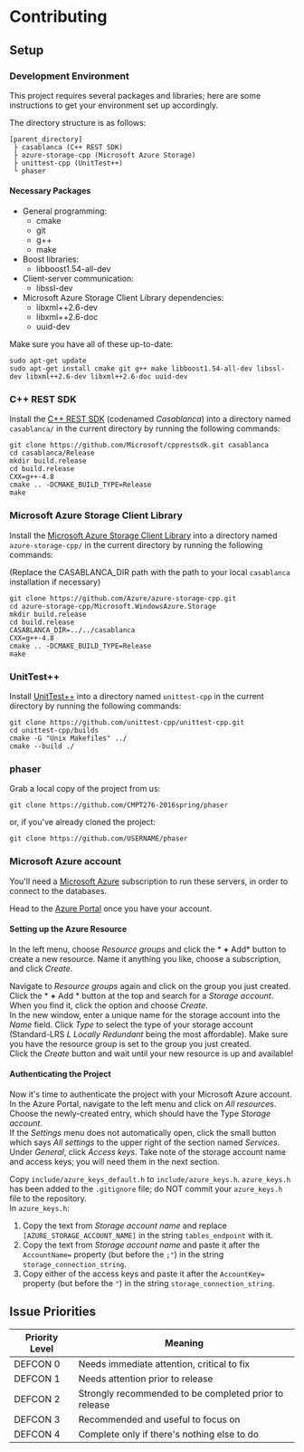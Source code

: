 # Contributing

## Setup

### Development Environment

This project requires several packages and libraries; here are some instructions to get your environment set up accordingly.

The directory structure is as follows:

```
[parent_directory]
 ├ casablanca (C++ REST SDK)
 ├ azure-storage-cpp (Microsoft Azure Storage)
 ├ unittest-cpp (UnitTest++)
 └ phaser
```

#### Necessary Packages

* General programming:
  * cmake
  * git
  * g++
  * make
* Boost libraries:
  * libboost1.54-all-dev
* Client-server communication:
  * libssl-dev
* Microsoft Azure Storage Client Library dependencies:
  * libxml++2.6-dev
  * libxml++2.6-doc
  * uuid-dev

Make sure you have all of these up-to-date:
```
sudo apt-get update
sudo apt-get install cmake git g++ make libboost1.54-all-dev libssl-dev libxml++2.6-dev libxml++2.6-doc uuid-dev
```

### C++ REST SDK

Install the [C++ REST SDK](https://github.com/Microsoft/cpprestsdk) (codenamed *Casablanca*) into a directory named `casablanca/` in the current directory by running the following commands:

```
git clone https://github.com/Microsoft/cpprestsdk.git casablanca
cd casablanca/Release
mkdir build.release
cd build.release
CXX=g++-4.8
cmake .. -DCMAKE_BUILD_TYPE=Release
make
```

### Microsoft Azure Storage Client Library

Install the [Microsoft Azure Storage Client Library](https://github.com/Azure/azure-storage-cpp) into a directory named `azure-storage-cpp/` in the current directory by running the following commands:

(Replace the CASABLANCA_DIR path with the path to your local `casablanca` installation if necessary)

```
git clone https://github.com/Azure/azure-storage-cpp.git
cd azure-storage-cpp/Microsoft.WindowsAzure.Storage
mkdir build.release
cd build.release
CASABLANCA_DIR=../../casablanca
CXX=g++-4.8
cmake .. -DCMAKE_BUILD_TYPE=Release
make
```

### UnitTest++

Install [UnitTest++](https://github.com/unittest-cpp/unittest-cpp) into a directory named `unittest-cpp` in the current directory by running the following commands:

```
git clone https://github.com/unittest-cpp/unittest-cpp.git
cd unittest-cpp/builds
cmake -G "Unix Makefiles" ../
cmake --build ./
```

### phaser

Grab a local copy of the project from us:

```
git clone https://github.com/CMPT276-2016spring/phaser
```

or, if you've already cloned the project:

```
git clone https://github.com/USERNAME/phaser
```

### Microsoft Azure account

You'll need a [Microsoft Azure](https://azure.microsoft.com) subscription to run these servers, in order to connect to the databases.

Head to the [Azure Portal](https://portal.azure.com/) once you have your account.

#### Setting up the Azure Resource

In the left menu, choose *Resource groups* and click the * **+** Add* button to create a new resource. Name it anything you like, choose a subscription, and click *Create*.

Navigate to *Resource groups* again and click on the group you just created. Click the * **+** Add * button at the top and search for a *Storage account*. When you find it, click the option and choose *Create*.  
In the new window, enter a unique name for the storage account into the *Name* field. Click *Type* to select the type of your storage account (Standard-LRS *L Locally Redundant* being the most affordable). Make sure you have the resource group is set to the group you just created.  
Click the *Create* button and wait until your new resource is up and available!

#### Authenticating the Project

Now it's time to authenticate the project with your Microsoft Azure account.  
In the Azure Portal, navigate to the left menu and click on *All resources*. Choose the newly-created entry, which should have the Type *Storage account*.  
If the *Settings* menu does not automatically open, click the small button which says *All settings* to the upper right of the section named *Services*.  
Under *General*, click *Access keys*. Take note of the storage account name and access keys; you will need them in the next section.

Copy `include/azure_keys_default.h` to `include/azure_keys.h`. `azure_keys.h` has been added to the `.gitignore` file; do NOT commit your `azure_keys.h` file to the repository.  
In `azure_keys.h`:
1. Copy the text from *Storage account name* and replace `[AZURE_STORAGE_ACCOUNT_NAME]` in the string `tables_endpoint` with it.
2. Copy the text from *Storage account name* and paste it after the `AccountName=` property (but before the `;"`) in the string `storage_connection_string`.
3. Copy either of the access keys and paste it after the `AccountKey=` property (but before the `"`) in the string `storage_connection_string`.

## Issue Priorities

| Priority Level | Meaning |
| --- | --- |
DEFCON 0 | Needs immediate attention, critical to fix
DEFCON 1 | Needs attention prior to release
DEFCON 2 | Strongly recommended to be completed prior to release
DEFCON 3 | Recommended and useful to focus on
DEFCON 4 | Complete only if there's nothing else to do
